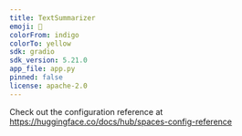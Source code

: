 ```yaml
---
title: TextSummarizer
emoji: 🏢
colorFrom: indigo
colorTo: yellow
sdk: gradio
sdk_version: 5.21.0
app_file: app.py
pinned: false
license: apache-2.0
---
```


Check out the configuration reference at https://huggingface.co/docs/hub/spaces-config-reference
